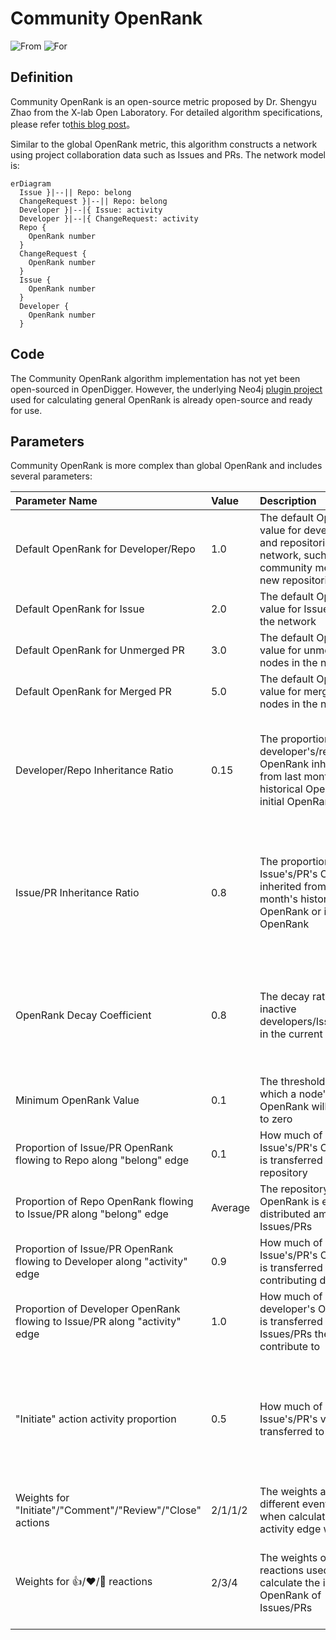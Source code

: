 # Community OpenRank

![From](https://img.shields.io/badge/From-X--lab-blue) ![For](https://img.shields.io/badge/For-Developers-blue)

## Definition

Community OpenRank is an open-source metric proposed by Dr. Shengyu Zhao from the X-lab Open Laboratory. For detailed algorithm specifications, please refer to[this blog post](https://blog.frankzhao.cn/openrank_in_project/)。

Similar to the global OpenRank metric, this algorithm constructs a network using project collaboration data such as Issues and PRs. The network model is:

```mermaid
erDiagram
  Issue }|--|| Repo: belong
  ChangeRequest }|--|| Repo: belong
  Developer }|--|{ Issue: activity
  Developer }|--|{ ChangeRequest: activity
  Repo {
    OpenRank number
  }
  ChangeRequest {
    OpenRank number
  }
  Issue {
    OpenRank number
  }
  Developer {
    OpenRank number
  }
```

## Code

The Community OpenRank algorithm implementation has not yet been open-sourced in OpenDigger. However, the underlying Neo4j [plugin project](https://github.com/X-lab2017/openrank-neo4j-gds) used for calculating general OpenRank is already open-source and ready for use.

## Parameters

Community OpenRank is more complex than global OpenRank and includes several parameters:

| Parameter Name | Value | Description | Notes |
| :------------- | :---- | :---------- | :--- |
| Default OpenRank for Developer/Repo | 1.0 | The default OpenRank value for developers and repositories in the network, such as new community members or new repositories | |
| Default OpenRank for Issue | 2.0 | The default OpenRank value for Issue nodes in the network | |
| Default OpenRank for Unmerged PR | 3.0 | The default OpenRank value for unmerged PR nodes in the network | |
| Default OpenRank for Merged PR | 5.0 | The default OpenRank value for merged PR nodes in the network | |
| Developer/Repo Inheritance Ratio | 0.15 | The proportion of a developer's/repository's OpenRank inherited from last month's historical OpenRank or initial OpenRank | In project OpenRank, a developer's value should depend more on their current month's activity |
| Issue/PR Inheritance Ratio | 0.8 | The proportion of an Issue's/PR's OpenRank inherited from last month's historical OpenRank or initial OpenRank | The value of Issues/PRs should remain relatively stable and depend more on their own value |
| OpenRank Decay Coefficient | 0.8 | The decay ratio for inactive developers/Issues/PRs in the current month | Nodes' OpenRank should not be immediately reset to zero after a month of inactivity |
| Minimum OpenRank Value | 0.1 | The threshold below which a node's OpenRank will be reset to zero | |
| Proportion of Issue/PR OpenRank flowing to Repo along "belong" edge | 0.1 | How much of an Issue's/PR's OpenRank is transferred to its repository | |
| Proportion of Repo OpenRank flowing to Issue/PR along "belong" edge | Average | The repository's OpenRank is evenly distributed among all its Issues/PRs | |
| Proportion of Issue/PR OpenRank flowing to Developer along "activity" edge | 0.9 | How much of an Issue's/PR's OpenRank is transferred to its contributing developers | |
| Proportion of Developer OpenRank flowing to Issue/PR along "activity" edge | 1.0 | How much of a developer's OpenRank is transferred to the Issues/PRs they contribute to | |
| "Initiate" action activity proportion | 0.5 | How much of an Issue's/PR's value is transferred to its author | The author receives 50% of the value, with the remaining 50% distributed among other participants |
| Weights for "Initiate"/"Comment"/"Review"/"Close" actions | 2/1/1/2 | The weights assigned to different event types when calculating activity edge weights | |
| Weights for 👍/❤️/🚀 reactions | 2/3/4 | The weights of reactions used to calculate the initial OpenRank of Issues/PRs | The initial OpenRank is determined by the community's reactions to the Issue/PR |
